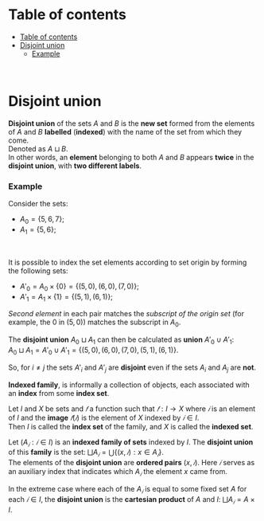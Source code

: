 # Table of contents
- [Table of contents](#table-of-contents)
- [Disjoint union](#disjoint-union)
    - [Example](#example)

<br>

# Disjoint union
**Disjoint union** of the sets $`A`$ and $`B`$ is the **new set** formed from the elements of $`A`$ and $`B`$ **labelled** (**indexed**) with the name of the set from which they come.<br>
Denoted as $`A ⊔ B`$.<br>
In other words, an **element** belonging to both $`A`$ and $`B`$ appears **twice** in the **disjoint union**, with **two different labels**.<br>

### Example
Consider the sets:
- $`A_{0} = \{5,6,7\}`$;
- $`A_{1} = \{5,6\}`$;

<br>

It is possible to index the set elements according to set origin by forming the following sets:
- $`{\displaystyle A'_{0} = A_{0} \times \{0\} = \{(5,0), (6,0), (7,0)\}}`$;
- $`A'_{1} = A_{1} \times \{1\} = \{(5,1), (6,1)\}`$;

*Second element* in each pair matches the *subscript of the origin set* (for example, the $`0`$ in $`(5,0)`$) matches the subscript in $`A_{0}`$.<br>

The **disjoint union** $`A_{0} ⊔ A_{1}`$ can then be calculated as **union** $`A'_{0} ∪ A'_{1}`$:<br>
$`A_{0} ⊔ A_{1} = A'_{0} ∪ A'_{1} = \{(5,0), (6,0), (7,0), (5,1), (6,1)\}`$.<br>

So, for $`i≠j`$ the sets $`A'_{i}`$ and $`A'_{j}`$ are **disjoint** even if the sets $`A_{i}`$ and $`A_{j}`$ are **not**.<br>

**Indexed family**, is informally a collection of objects, each associated with an **index** from some **index set**.<br>

Let $`I`$ and $`X`$ be sets and $`𝑓`$ a function such that $`𝑓: I \longrightarrow X`$ where $`𝑖`$ is an element of $`I`$ and the **image** $`𝑓(𝑖)`$ is the element of $`X`$ indexed by $`𝑖 ∈ I`$.<br>
Then $`I`$ is called the **index set** of the family, and $`X`$ is called the **indexed set**.<br>

Let $`(A_{𝑖}: 𝑖 ∈ I)`$ is an **indexed family of sets** indexed by $`I`$. The **disjoint union** of this **family** is the set: $`⨆A_{𝑖} = ⋃\{(x,𝑖): x ∈ A_{𝑖}\}`$.<br>
The elements of the **disjoint union** are **ordered pairs** $`(x,𝑖)`$. Here $`𝑖`$ serves as an auxiliary index that indicates which $`A_{𝑖}`$ the element $`x`$ came from.<br>

In the extreme case where each of the $`A_{𝑖}`$ is equal to some fixed set $`A`$ for each $`𝑖 ∈ I`$, the **disjoint union** is the **cartesian product** of $`A`$ and $`I`$: $`⨆A_{𝑖} = A \times I`$.<br>
